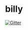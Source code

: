 # billy

[![Gitter](https://badges.gitter.im/XescuGC/billy.svg)](https://gitter.im/XescuGC/billy?utm_source=badge&utm_medium=badge&utm_campaign=pr-badge&utm_content=badge)